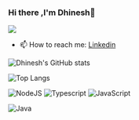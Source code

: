 ### Hi there ,I'm Dhinesh👋

![](https://komarev.com/ghpvc/?username=mdhinesh)

- 📫 How to reach me: [Linkedin](https://www.linkedin.com/in/dhineshm615/)

![Dhinesh's GitHub stats](https://github-readme-stats.vercel.app/api?username=mdhinesh&show_icons=true&theme=onedark)

![Top Langs](https://github-readme-stats.vercel.app/api/top-langs/?username=mdhinesh&layout=compact&theme=onedark)

![NodeJS](https://img.shields.io/badge/node.js-6DA55F?style=for-the-badge&logo=node.js&logoColor=white)
![Typescript](https://img.shields.io/badge/Typescript-007acc?style=for-the-badge&logo=typescript&logoColor=white)
![JavaScript](https://img.shields.io/badge/javascript-%23323330.svg?style=for-the-badge&logo=javascript&logoColor=%23F7DF1E)

![Java](https://img.shields.io/badge/java-%23ED8B00.svg?style=for-the-badge&logo=java&logoColor=white)
